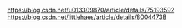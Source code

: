 https://blog.csdn.net/u013309870/article/details/75193592
https://blog.csdn.net/littlehaes/article/details/80044738
